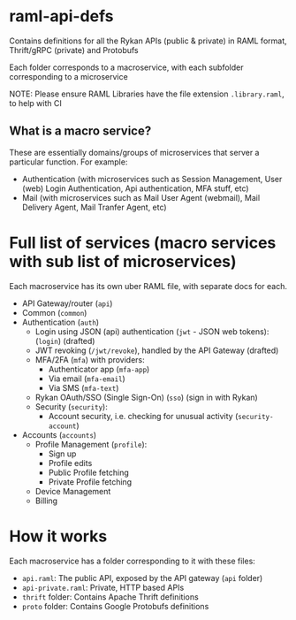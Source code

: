 # raml-api-defs

Contains definitions for all the Rykan APIs (public & private) in RAML format, Thrift/gRPC (private) and Protobufs

Each folder corresponds to a macroservice, with each subfolder corresponding to a microservice

NOTE: Please ensure RAML Libraries have the file extension `.library.raml`, to help with CI

## What is a macro service?
These are essentially domains/groups of microservices that server a particular function.  For example:
- Authentication (with microservices such as Session Management, User (web) Login Authentication, Api authentication, MFA stuff, etc)
- Mail (with microservices such as Mail User Agent (webmail), Mail Delivery Agent, Mail Tranfer Agent, etc)

# Full list of services (macro services with sub list of microservices)
Each macroservice has its own uber RAML file, with separate docs for each.
- API Gateway/router (`api`)
- Common (`common`)
- Authentication (`auth`)
  - Login using JSON (api) authentication (`jwt` - JSON web tokens): (`login`) (drafted)
  -  JWT revoking (`/jwt/revoke`), handled by the API Gateway (drafted)
  - MFA/2FA (`mfa`) with providers:
    - Authenticator app (`mfa-app`)
    - Via email (`mfa-email`)
    - Via SMS (`mfa-text`)
  - Rykan OAuth/SSO (Single Sign-On) (`sso`) (sign in with Rykan)
  - Security (`security`):
    - Account security, i.e. checking for unusual activity (`security-account`)
- Accounts (`accounts`)
  - Profile Management (`profile`):
    - Sign up
    - Profile edits
    - Public Profile fetching
    - Private Profile fetching
  - Device Management
  - Billing

# How it works
Each macroservice has a folder corresponding to it with these files:
- `api.raml`: The public API, exposed by the API gateway (`api` folder)
- `api-private.raml`: Private, HTTP based APIs
- `thrift` folder: Contains Apache Thrift definitions
- `proto` folder: Contains Google Protobufs definitions
